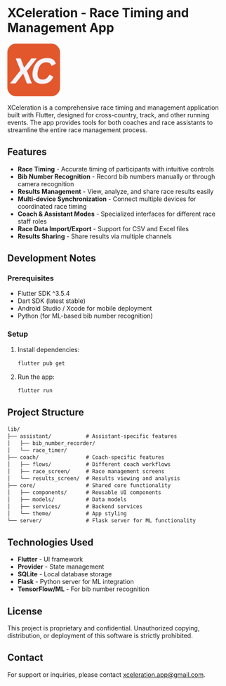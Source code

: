 # XCeleration - Race Timing and Management App

<img src="assets/icon/XCeleration_icon.png" alt="XCeleration Logo" width="120"/>

XCeleration is a comprehensive race timing and management application built with Flutter, designed for cross-country, track, and other running events. The app provides tools for both coaches and race assistants to streamline the entire race management process.

## Features

- **Race Timing** - Accurate timing of participants with intuitive controls
- **Bib Number Recognition** - Record bib numbers manually or through camera recognition
- **Results Management** - View, analyze, and share race results easily
- **Multi-device Synchronization** - Connect multiple devices for coordinated race timing
- **Coach & Assistant Modes** - Specialized interfaces for different race staff roles
- **Race Data Import/Export** - Support for CSV and Excel files
- **Results Sharing** - Share results via multiple channels

## Development Notes

### Prerequisites

- Flutter SDK ^3.5.4
- Dart SDK (latest stable)
- Android Studio / Xcode for mobile deployment
- Python (for ML-based bib number recognition)

### Setup

1. Install dependencies:
   ```bash
   flutter pub get
   ```

2. Run the app:
   ```bash
   flutter run
   ```

## Project Structure

```
lib/
├── assistant/           # Assistant-specific features
│   ├── bib_number_recorder/
│   └── race_timer/
├── coach/               # Coach-specific features
│   ├── flows/           # Different coach workflows
│   ├── race_screen/     # Race management screens
│   └── results_screen/  # Results viewing and analysis
├── core/                # Shared core functionality
│   ├── components/      # Reusable UI components
│   ├── models/          # Data models
│   ├── services/        # Backend services
│   └── theme/           # App styling
└── server/              # Flask server for ML functionality
```

## Technologies Used

- **Flutter** - UI framework
- **Provider** - State management
- **SQLite** - Local database storage
- **Flask** - Python server for ML integration
- **TensorFlow/ML** - For bib number recognition

## License

This project is proprietary and confidential. Unauthorized copying, distribution, or deployment of this software is strictly prohibited.

## Contact

For support or inquiries, please contact [xceleration.app@gmail.com](mailto:xceleration.app@gmail.com).
